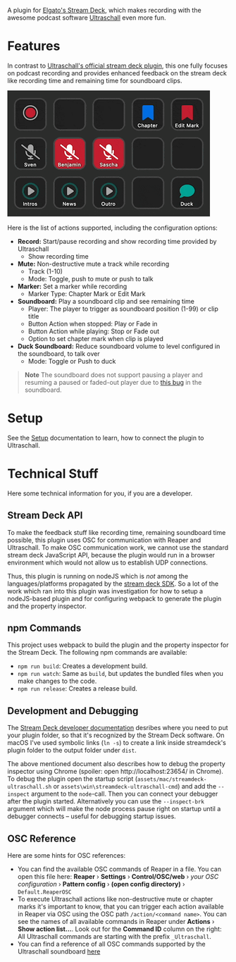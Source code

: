 A plugin for [Elgato's Stream Deck](https://www.elgato.com/de/stream-deck-mk2), which makes recording with the awesome podcast software [Ultraschall](https://ultraschall.fm) even more fun.

# Features
In contrast to [Ultraschall's official stream deck plugin](https://github.com/Ultraschall/ultraschall-stream-deck-plugin), this one fully focuses on podcast recording and provides enhanced feedback on the stream deck like recording time and remaining time for soundboard clips.

![Screenshot](media/streamdeck.gif)

Here is the list of actions supported, including the configuration options:

- **Record:** Start/pause recording and show recording time provided by Ultraschall 
  - Show recording time
- **Mute:** Non-destructive mute a track while recording
  - Track (1-10)
  - Mode: Toggle, push to mute or push to talk
- **Marker:** Set a marker while recording
  - Marker Type: Chapter Mark or Edit Mark
- **Soundboard:** Play a soundboard clip and see remaining time
  - Player: The player to trigger as soundboard position (1-99) or clip title
  - Button Action when stopped: Play or Fade in
  - Button Action while playing: Stop or Fade out
  - Option to set chapter mark when clip is played
- **Duck Soundboard:** Reduce soundboard volume to level configured in the soundboard, to talk over
  - Mode: Toggle or Push to duck

> **Note**
> The soundboard does not support pausing a player and resuming a paused or faded-out player due to [this bug](https://github.com/Ultraschall/ultraschall-soundboard/issues/45) in the soundboard.

# Setup
See the [Setup](SETUP.md) documentation to learn, how to connect the plugin to Ultraschall.

# Technical Stuff
Here some technical information for you, if you are a developer.

## Stream Deck API
To make the feedback stuff like recording time, remaining soundboard time possible, this plugin uses OSC for communication with Reaper and Ultraschall. To make OSC communication work, we cannot use the standard stream deck JavaScript API, because the plugin would run in a browser environment which would not allow us to establish UDP connections.

Thus, this plugin is running on nodeJS which is _not_ among the languages/platforms propagated by the [stream deck SDK](https://developer.elgato.com/documentation/https://developer.elgato.com/documentation/). So a lot of the work which ran into this plugin was investigation for how to setup a nodeJS-based plugin and for configuring webpack to generate the plugin and the property inspector.

## npm Commands
This project uses webpack to build the plugin and the property inspector for the Stream Deck. The following npm commands are available:

- `npm run build`: Creates a development build.
- `npm run watch`: Same as `build`, but updates the bundled files when you make changes to the code.
- `npm run release`: Creates a release build.

## Development and Debugging
The [Stream Deck developer documentation](https://developer.elgato.com/documentation/stream-deck/sdk/create-your-own-plugin/) desribes where you need to put your plugin folder, so that it's recognized by the Stream Deck software. On macOS I've used symbolic links (`ln -s`) to create a link inside streamdeck's plugin folder to the output folder under `dist`.

The above mentioned document also describes how to debug the property inspector using Chrome (spoiler: open http://localhost:23654/ in Chrome). To debug the plugin open the startup script (`assets/mac/streamdeck-ultraschall.sh` or `assets\win\streamdeck-ultraschall-cmd`) and add the `--inspect` argument to the `node`-call. Then you can connect your debugger after the plugin started. Alternatively you can use the `--inspect-brk` argument which will make the node process pause right on startup until a debugger connects – useful for debugging startup issues.

## OSC Reference
Here are some hints for OSC references:

- You can find the available OSC commands of Reaper in a file. You can open this file here: **Reaper** › **Settings** › **Control/OSC/web** › _your OSC configuration_ › **Pattern config** › **(open config directory)** › `Default.ReaperOSC`
- To execute Ultraschall actions like non-destructive mute or chapter marks it's important to know, that you can trigger each action available in Reaper via OSC using the OSC path `/action/<command name>`. You can see the names of all available commands in Reaper under **Actions** › **Show action list…**. Look out for the **Command ID** column on the right: All Ultraschall commands are starting with the prefix `_Ultraschall`.
- You can find a reference of all OSC commands supported by the Ultraschall soundboard [here](https://github.com/Ultraschall/ultraschall-soundboard/blob/main/docs/OSC.md)